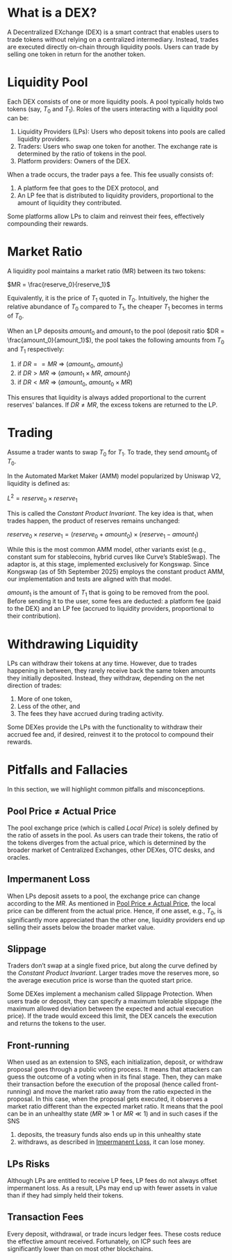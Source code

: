 # What is a DEX?

A Decentralized EXchange (DEX) is a smart contract that enables users to trade tokens without relying on a centralized intermediary. Instead, trades are executed directly on-chain through liquidity pools.
Users can trade by selling one token in return for the another token.

# Liquidity Pool

Each DEX consists of one or more liquidity pools. A pool typically holds two tokens (say, $T_0$ and $T_1$). 
Roles of the users interacting with a liquidity pool can be:

1. Liquidity Providers (LPs): Users who deposit tokens into pools are called liquidity providers.
2. Traders: Users who swap one token for another. The exchange rate is determined by the ratio of tokens in the pool.
3. Platform providers: Owners of the DEX.


When a trade occurs, the trader pays a fee. This fee usually consists of:
1. A platform fee that goes to the DEX protocol, and
2. An LP fee that is distributed to liquidity providers, proportional to the amount of liquidity they contributed.

Some platforms allow LPs to claim and reinvest their fees, effectively compounding their rewards.

# Market Ratio

A liquidity pool maintains a market ratio (MR) between its two tokens:

$MR = \frac{reserve_0}{reserve_1}$

Equivalently, it is the price of $T_1$ quoted in $T_0$. Intuitively, the higher the relative abundance of $T_0$ compared to $T_1$, the cheaper $T_1$ becomes in terms of $T_0$.

When an LP deposits $amount_0$ and $amount_1$ to the pool (deposit ratio $DR = \frac{amount_0}{amount_1}$), the pool takes the following amounts from $T_0$ and $T_1$ respectively:

1. if $DR == MR$ => ($amount_0$, $amount_1$)
2. if $DR >  MR$ => ($amount_1 \times MR$, $amount_1$)
3. if $DR <  MR$ => ($amount_0$, $amount_0 \times MR$)

This ensures that liquidity is always added proportional to the current reserves' balances.
If $DR \ne MR$, the excess tokens are returned to the LP.

# Trading

Assume a trader wants to swap $T_0$ for $T_1$. To trade, they send $amount_0$ of $T_0$.

In the Automated Market Maker (AMM) model popularized by Uniswap V2, liquidity is defined as:

$L^2 = reserve_0 \times reserve_1$

This is called the *Constant Product Invariant*. The key idea is that, when trades happen, the product of reserves remains unchanged:

$reserve_0 \times reserve_1 = (reserve_0 + amount_0) \times (reserve_1 - amount_1)$

While this is the most common AMM model, other variants exist (e.g., constant sum for stablecoins, hybrid curves like Curve’s StableSwap).
The adaptor is, at this stage, implemented exclusively for Kongswap. Since Kongswap (as of 5th September 2025) employs the constant product AMM, our implementation and tests are aligned with that model.

$amount_1$ is the amount of $T_1$ that is going to be removed from the pool. Before sending
it to the user, some fees are deducted: a platform fee (paid to the DEX) and an LP fee (accrued to liquidity providers, proportional to their contribution).

# Withdrawing Liquidity

LPs can withdraw their tokens at any time. However, due to trades happening in between, they rarely receive back the same token amounts they initially deposited. Instead, they withdraw, depending on the net direction of trades:

1. More of one token,
2. Less of the other, and
3. The fees they have accrued during trading activity.

Some DEXes provide the LPs with the functionality to withdraw their accrued fee and, if desired, reinvest it to
the protocol to compound their rewards.

# Pitfalls and Fallacies

In this section, we will highlight common pitfalls and misconceptions.

## Pool Price $\ne$ Actual Price

The pool exchange price (which is called *Local Price*) is solely defined by the ratio of assets in the pool. As users can trade their tokens, the ratio of the tokens diverges from the actual price, which is determined by the broader market of Centralized Exchanges, other DEXes, OTC desks, and oracles.

## Impermanent Loss

When LPs deposit assets to a pool, the exchange price can change according to the $MR$. As mentioned in [Pool Price $\ne$ Actual Price](#pool-price-actual-price), the local price can be different from the actual price. Hence, if one asset, e.g., $T_0$, is significantly more appreciated than the other one, liquidity providers end up selling their assets below the broader market value.

## Slippage

Traders don’t swap at a single fixed price, but along the curve defined by the *Constant Product Invariant*. Larger trades move the reserves more, so the average execution price is worse than the quoted start price.

Some DEXes implement a mechanism called Slippage Protection. When users trade or deposit, they can specify a maximum tolerable slippage (the maximum allowed deviation between the expected and actual execution price). If the trade would exceed this limit, the DEX cancels the execution and returns the tokens to the user.

## Front-running

When used as an extension to SNS, each initialization, deposit, or withdraw proposal goes through a public voting process. It means that attackers can guess the outcome of a voting when in its final stage. Then, they can make their transaction before the execution of the proposal (hence called front-running) and move the market ratio away from the ratio expected in the proposal. In this case, when the proposal gets executed, it observes a market ratio different than the expected market ratio. It means that the pool can be in an unhealthy state ($MR \gg 1$ or $MR \ll 1$) and in such cases if the SNS

1. deposits, the treasury funds also ends up in this unhealthy state
2. withdraws, as described in [Impermanent Loss](#impermanent-loss), it can lose money.

## LPs Risks

Although LPs are entitled to receive LP fees, LP fees do not always offset impermanent loss. As a result, LPs may end up with fewer assets in value than if they had simply held their tokens.

## Transaction Fees

Every deposit, withdrawal, or trade incurs ledger fees. These costs reduce the effective amount received. Fortunately, on ICP such fees are significantly lower than on most other blockchains.